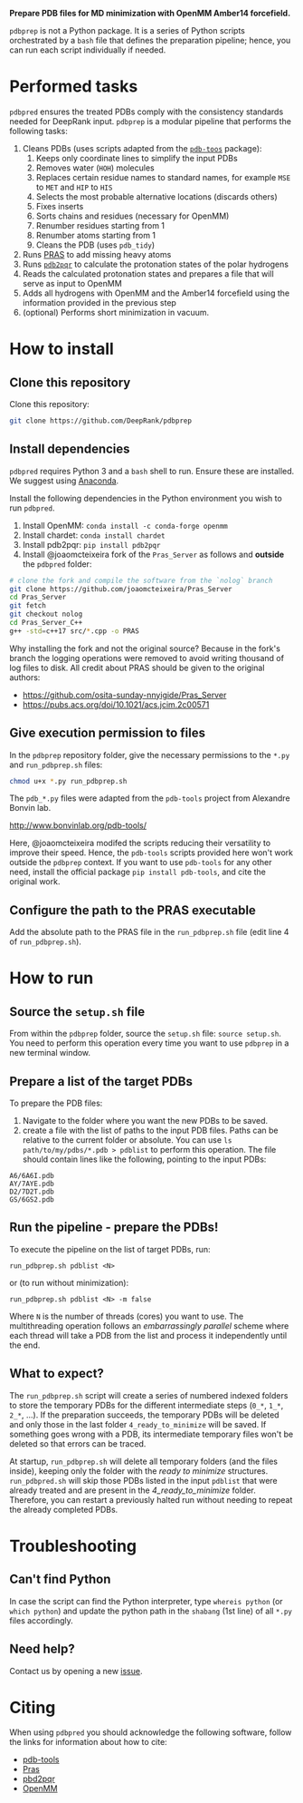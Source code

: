 **Prepare PDB files for MD minimization with OpenMM Amber14 forcefield.**

`pdbprep` is not a Python package. It is a series of Python scripts orchestrated
by a `bash` file that defines the preparation pipeline; hence, you can run each script
individually if needed.

# Performed tasks

`pdbpred` ensures the treated PDBs comply with the consistency standards needed
for DeepRank input. `pdbprep` is a modular pipeline that performs the following
tasks:

1. Cleans PDBs (uses scripts adapted from the
[`pdb-toos`](https://www.bonvinlab.org/pdb-tools/) package):
    1. Keeps only coordinate lines to simplify the input PDBs
    1. Removes water (`HOH`) molecules
    1. Replaces certain residue names to standard names, for example `MSE` to
    `MET` and `HIP` to `HIS`
    1. Selects the most probable alternative locations (discards others)
    1. Fixes inserts
    1. Sorts chains and residues (necessary for OpenMM)
    1. Renumber residues starting from 1
    1. Renumber atoms starting from 1
    1. Cleans the PDB (uses `pdb_tidy`)
1. Runs [PRAS](https://pubs.acs.org/doi/10.1021/acs.jcim.2c00571) to add missing heavy atoms
1. Runs [`pdb2pqr`](https://pdb2pqr.readthedocs.io/en/latest/) to calculate the protonation states of the polar hydrogens
1. Reads the calculated protonation states and prepares a file that will serve
as input to OpenMM
1. Adds all hydrogens with OpenMM and the Amber14 forcefield using the
information provided in the previous step
1. (optional) Performs short minimization in vacuum.

# How to install

## Clone this repository

Clone this repository:

```bash
git clone https://github.com/DeepRank/pdbprep
```

## Install dependencies

`pdbpred` requires Python 3 and a `bash` shell to run. Ensure these are
installed. We suggest using [Anaconda](https://www.anaconda.com/download).

Install the following dependencies in the Python environment you wish to run
`pdbpred`.

1. Install OpenMM: `conda install -c conda-forge openmm`
1. Install chardet: `conda install chardet`
1. Install pdb2pqr: `pip install pdb2pqr`
1. Install @joaomcteixeira fork of the `Pras_Server` as follows and **outside**
the `pdbpred` folder:

```bash
# clone the fork and compile the software from the `nolog` branch
git clone https://github.com/joaomcteixeira/Pras_Server
cd Pras_Server
git fetch
git checkout nolog
cd Pras_Server_C++
g++ -std=c++17 src/*.cpp -o PRAS
```

Why installing the fork and not the original source? Because in the fork's
branch the logging operations were removed to avoid writing thousand of log
files to disk. All credit about PRAS should be given to the original authors:

* https://github.com/osita-sunday-nnyigide/Pras_Server
* https://pubs.acs.org/doi/10.1021/acs.jcim.2c00571

## Give execution permission to files

In the `pdbprep` repository folder, give the necessary permissions to the `*.py`
and `run_pdbprep.sh` files:

```bash
chmod u+x *.py run_pdbprep.sh
```

The `pdb_*.py` files were adapted from the `pdb-tools` project from Alexandre
Bonvin lab.

http://www.bonvinlab.org/pdb-tools/

Here, @joaomcteixeira modifed the scripts reducing their versatility to
improve their speed. Hence, the `pdb-tools` scripts provided here won't work
outside the `pdbprep` context. If you want to use `pdb-tools` for any other need,
install the official package `pip install pdb-tools`, and cite the original work.

## Configure the path to the PRAS executable

Add the absolute path to the PRAS file in the `run_pdbprep.sh` file (edit line 4 of
`run_pdbprep.sh`).

# How to run

## Source the `setup.sh` file

From within the `pdbprep` folder, source the `setup.sh` file: `source setup.sh`.
You need to perform this operation every time you want to use `pdbprep` in a new
terminal window.

## Prepare a list of the target PDBs

To prepare the PDB files:

1. Navigate to the folder where you want the new PDBs to be saved.
1. create a file with the list of paths to the input PDB files. Paths can be
relative to the current folder or absolute.
You can use `ls path/to/my/pdbs/*.pdb > pdblist` to perform this operation. The
file should contain lines like the following, pointing to the input PDBs:

```
A6/6A6I.pdb
AY/7AYE.pdb
D2/7D2T.pdb
GS/6GS2.pdb
```

## Run the pipeline - prepare the PDBs!

To execute the pipeline on the list of target PDBs, run:

```
run_pdbprep.sh pdblist <N>
```

or (to run without minimization):

```
run_pdbprep.sh pdblist <N> -m false
```

Where `N` is the number of threads (cores) you want to use. The multithreading
operation follows an *embarrassingly parallel* scheme where each thread will
take a PDB from the list and process it independently until the end.

## What to expect?

The `run_pdbprep.sh` script will create a series of numbered indexed folders to
store the temporary PDBs for the different intermediate steps (`0_*`, `1_*`,
`2_*`, ...). If the preparation succeeds, the temporary PDBs will be deleted and
only those in the last folder `4_ready_to_minimize` will be saved. If something
goes wrong with a PDB, its intermediate temporary files won't be deleted so that
errors can be traced.

At startup, `run_pdbprep.sh` will delete all temporary folders (and the files
inside), keeping only the folder with the *ready to minimize* structures.
`run_pdbpred.sh` will skip those PDBs listed in the input `pdblist` that were
already treated and are present in the *4_ready_to_minimize* folder. Therefore,
you can restart a previously halted run without needing to repeat the already
completed PDBs.

# Troubleshooting

## Can't find Python

In case the script can find the Python interpreter, type `whereis python` (or
`which python`) and update the python path in the `shabang` (1st line) of all
`*.py` files accordingly.

## Need help?

Contact us by opening a new [issue](https://github.com/DeepRank/pdbprep/issues).

# Citing

When using `pdbpred` you should acknowledge the following software, follow the
links for information about how to cite:
* [pdb-tools](https://f1000research.com/articles/7-1961)
* [Pras](https://pubs.acs.org/doi/10.1021/acs.jcim.2c00571)
* [pbd2pqr](https://pdb2pqr.readthedocs.io/en/latest/supporting.html#citing-our-software)
* [OpenMM](https://openmm.org/)
